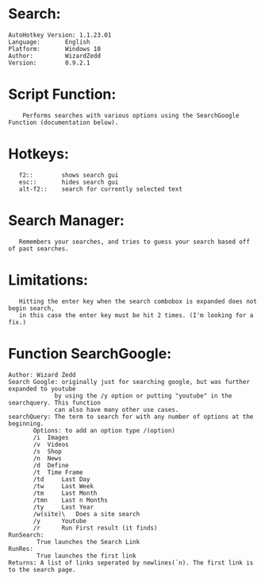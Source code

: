 # Search:
 	AutoHotkey Version: 1.1.23.01
 	Language:       English
 	Platform:       Windows 10
 	Author:         WizardZedd
 	Version:        0.9.2.1

# Script Function:
	    Performs searches with various options using the SearchGoogle Function (documentation below).
# Hotkeys:
       f2::        shows search gui
       esc::       hides search gui
       alt-f2::    search for currently selected text

# Search Manager:
       Remembers your searches, and tries to guess your search based off of past searches.

# Limitations:
       Hitting the enter key when the search combobox is expanded does not begin search, 
       in this case the enter key must be hit 2 times. (I'm looking for a fix.)
       
# Function SearchGoogle:
 	Author: Wizard Zedd
 	Search Google: originally just for searching google, but was further expanded to youtube
                 by using the /y option or putting "youtube" in the searchquery. This function
                 can also have many other use cases.
 	searchQuery: The term to search for with any number of options at the beginning.
       	   Options: to add an option type /(option)
           /i  Images
           /v  Videos
           /s  Shop
           /n  News
           /d  Define
           /t  Time Frame
           /td     Last Day
           /tw     Last Week
           /tm     Last Month
           /tmn    Last n Months
           /ty     Last Year
           /w(site)\   Does a site search
           /y      Youtube
           /r      Run First result (it finds)
 	RunSearch: 
       		True launches the Search Link
 	RunRes:
       		True launches the first link
 	Returns: A list of links seperated by newlines(`n). The first link is to the search page.
